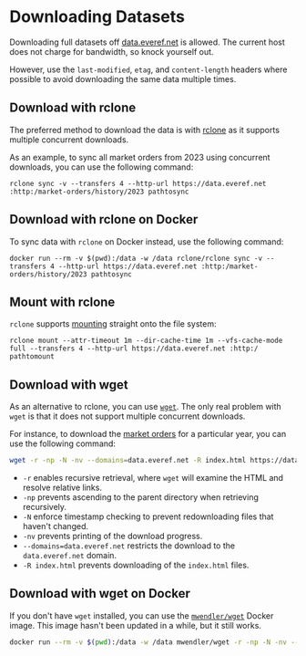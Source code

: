 # Downloading Datasets
Downloading full datasets off [data.everef.net](https://data.everef.net/) is allowed.
The current host does not charge for bandwidth, so knock yourself out.

However, use the `last-modified`, `etag`, and `content-length` headers where possible
to avoid downloading the same data multiple times.

## Download with rclone
The preferred method to download the data is with [rclone](https://rclone.org/) as it supports multiple concurrent downloads.

As an example, to sync all market orders from 2023 using concurrent downloads, you can use the following command:
```shell
rclone sync -v --transfers 4 --http-url https://data.everef.net :http:/market-orders/history/2023 pathtosync
```

## Download with rclone on Docker
To sync data with `rclone` on Docker instead, use the following command:
```shell
docker run --rm -v $(pwd):/data -w /data rclone/rclone sync -v --transfers 4 --http-url https://data.everef.net :http:/market-orders/history/2023 pathtosync
```

## Mount with rclone
`rclone` supports [mounting](https://rclone.org/commands/rclone_mount/) straight onto the file system:

```shell
rclone mount --attr-timeout 1m --dir-cache-time 1m --vfs-cache-mode full --transfers 4 --http-url https://data.everef.net :http:/ pathtomount
```

## Download with wget
As an alternative to rclone, you can use [`wget`](https://linux.die.net/man/1/wget).
The only real problem with `wget` is that it does not support multiple concurrent downloads.

For instance, to download the [market orders](market-orders.md) for a particular year, you can use the following command:

```bash
wget -r -np -N -nv --domains=data.everef.net -R index.html https://data.everef.net/market-orders/history/2023/
```

* `-r` enables recursive retrieval, where `wget` will examine the HTML and resolve relative links.
* `-np` prevents ascending to the parent directory when retrieving recursively.
* `-N` enforce timestamp checking to prevent redownloading files that haven't changed.
* `-nv` prevents printing of the download progress.
* `--domains=data.everef.net` restricts the download to the `data.everef.net` domain.
* `-R index.html` prevents downloading of the `index.html` files.

## Download with wget on Docker

If you don't have `wget` installed, you can use the [`mwendler/wget`](https://hub.docker.com/r/mwendler/wget) Docker image.
This image hasn't been updated in a while, but it still works.
```bash
docker run --rm -v $(pwd):/data -w /data mwendler/wget -r -np -N -nv --domains=data.everef.net -R index.html --no-check-certificate https://data.everef.net/market-orders/history/2023/
```

